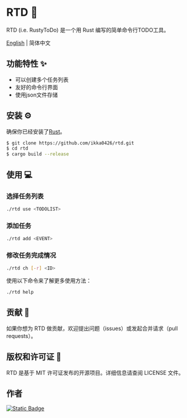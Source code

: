 # RTD 📖

RTD (i.e. RustyToDo) 是一个用 Rust 编写的简单命令行TODO工具。

[English](./README.md) | 简体中文

## 功能特性 ✨

- 可以创建多个任务列表
- 友好的命令行界面
- 使用json文件存储

## 安装 ⚙️

确保你已经安装了[Rust](https://www.rust-lang.org/tools/install)。

```bash
$ git clone https://github.com/ikka0426/rtd.git
$ cd rtd
$ cargo build --release
```

## 使用 💻

### 选择任务列表

```bash
./rtd use <TODOLIST>
```

### 添加任务

```bash
./rtd add <EVENT>
```

### 修改任务完成情况

```bash
./rtd ch [-r] <ID>
```

使用以下命令来了解更多使用方法：

```bash
./rtd help
```

## 贡献 👥

如果你想为 RTD 做贡献，欢迎提出问题（issues）或发起合并请求（pull requests）。

## 版权和许可证 📝

RTD 是基于 MIT 许可证发布的开源项目。详细信息请查阅 LICENSE 文件。

## 作者

<a href="https://github.com/ikka0426"><img alt="Static Badge" src="https://img.shields.io/badge/github-ikka0426-green"></a>
